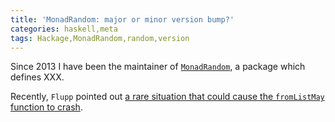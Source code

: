 ```yaml
---
title: 'MonadRandom: major or minor version bump?'
categories: haskell,meta
tags: Hackage,MonadRandom,random,version
---
```


Since 2013 I have been the maintainer of
[`MonadRandom`](https://hackage.haskell.org/package/MonadRandom), a
package which defines XXX.

Recently, `Flupp` pointed out [a rare situation that could cause the
`fromListMay` function to
crash](https://github.com/byorgey/MonadRandom/issues/53).  
